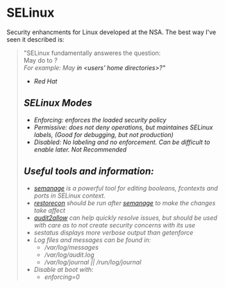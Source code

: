 # SELinux

Security enhancments for Linux developed at the NSA. The best way I've seen it described is:  
> "SELinux fundamentally answeres the question:  
> May *<subject>* do *<action>* to *<object>* ?  
> For example: May *<a web server>* *<access files>* in *<users' home directories>*?"  
> - Red Hat  
  
## SELinux Modes  
* Enforcing: enforces the loaded security policy
* Permissive: does not deny operations, but maintaines SELinux labels, (Good for debugging, but not production)  
* Disabled: No labeling and no enforcement. Can be difficult to enable later. Not Recommended  
  
## Useful tools and information:
* [semanage](https://github.com/disc0ninja/zet/search?q=semanage) is a powerful tool for editing booleans, fcontexts and ports in SELinux context.  
* [restorecon](https://github.com/disc0ninja/zet/search?q=restorecon) should be run after [semanage](https://github.com/disc0ninja/zet/search?q=semanage) to make the changes take affect
* [audit2allow](https://github.com/disc0ninja/zet/search?q=audit2allow) can help quickly resolve issues, but should be used with care as to not create security concerns with its use
* sestatus displays more verbose output than getenforce
* Log files and messages can be found in:  
  * /var/log/messages
  * /var/log/audit.log
  * /var/log/journal || /run/log/journal   
* Disable at boot with:  
  * enforcing=0
